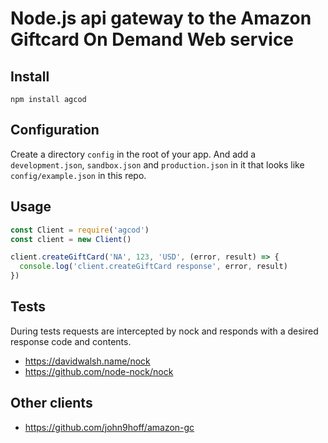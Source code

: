 Node.js api gateway to the Amazon Giftcard On Demand Web service
============

## Install
`npm install agcod`

## Configuration

Create a directory `config` in the root of your app. And add a `development.json`, `sandbox.json` and `production.json` in it that looks like `config/example.json` in this repo.

## Usage
```javascript
const Client = require('agcod')
const client = new Client()

client.createGiftCard('NA', 123, 'USD', (error, result) => {
  console.log('client.createGiftCard response', error, result)
})
```

## Tests
During tests requests are intercepted by nock and responds with a desired response code and contents.
- https://davidwalsh.name/nock
- https://github.com/node-nock/nock

## Other clients
- https://github.com/john9hoff/amazon-gc
